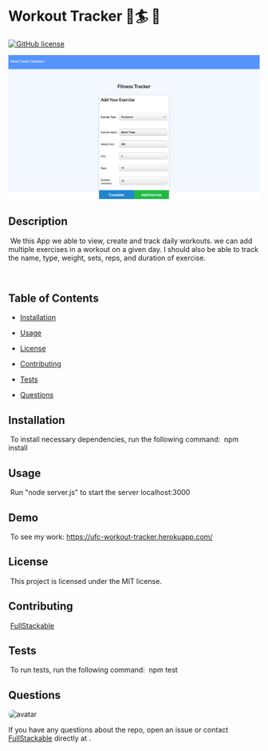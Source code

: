 # Workout Tracker 🚴🏄 🏃
[![GitHub license](https://img.shields.io/badge/license-MIT-blue.svg)](https://github.com/FullStackable)

![FullStackable](workout.png)

## Description
​
We this App we able to view, create and track daily workouts. we can add multiple exercises in a workout on a given day. I should also be able to track the name, type, weight, sets, reps, and duration of exercise.

​
## Table of Contents
* [Installation](#installation) 
 
* [Usage](#usage) 
 
* [License](#license) 
 
* [Contributing](#contributing) 
 
* [Tests](#tests) 
 
* [Questions](#questions) 

## Installation
​
To install necessary dependencies, run the following command:
​
npm install
​
## Usage
​
Run "node server.js" to start the server localhost:3000
​

## Demo
​
To see my work: https://ufc-workout-tracker.herokuapp.com/


## License
​
This project is licensed under the MIT license.
  
## Contributing
​
[FullStackable]('https://github.com/FullStackable') 

## Tests
​
To run tests, run the following command:
​
npm test
​
## Questions
​
<img src="https://avatars1.githubusercontent.com/u/7883863?v=4" alt="avatar" style="border-radius: 16px" width="30" />

If you have any questions about the repo, open an issue or contact [FullStackable](https://github.com/FullStackable) directly at .
